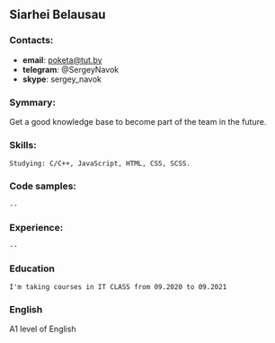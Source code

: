 ## Siarhei Belausau

### Contacts:
- __email__:  poketa@tut.by
- __telegram__: @SergeyNavok
- __skype__: sergey_navok

### Symmary:
Get a good knowledge base to become part of the team in the future.

### Skills:
    Studying: C/C++, JavaScript, HTML, CSS, SCSS.

### Code samples:
    --

### Experience:
    --

### Education
    I'm taking courses in IT CLASS from 09.2020 to 09.2021

### English
A1 level of English